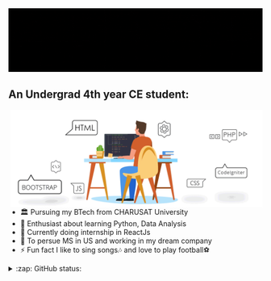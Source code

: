 <img src="https://github.com/DevanshuDesai15/DevanshuDesai15/blob/main/Black%20Technology%20Github%20Header.gif" alt="banner that says My name is Devanshu Desai - software developer">



## An Undergrad 4th year CE student: 
<img src="https://github.com/DevanshuDesai15/DevanshuDesai15/blob/main/code.gif" align="right" width="500" alt="banner that says My name is Devanshu Desai - software developer">

- 🏛 Pursuing my BTech from CHARUSAT University
- 🌱 Enthusiast about learning Python, Data Analysis
- 🔬 Currently doing internship in ReactJs
- 🎯 To persue MS in US and working in my dream company
- ⚡ Fun fact I like to sing songs🎶 and love to play football⚽

<details>
<summary>:zap: GitHub status:</summary>

![Devanshu's Github Stats](https://github-readme-stats.vercel.app/api?username=DevanshuDesai15&show_icons=true&title_color=c7b69d&icon_color=0afff7&text_color=00ff91&bg_color=0d081f)
  

</details>
